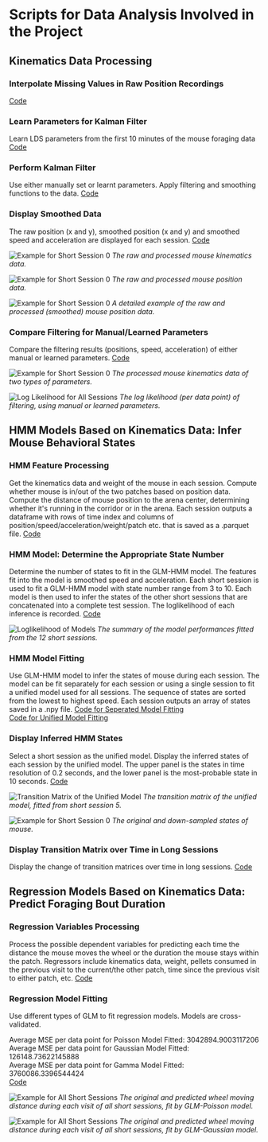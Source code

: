 # Scripts for Data Analysis Involved in the Project
## Kinematics Data Processing
### Interpolate Missing Values in Raw Position Recordings
[Code](/Scripts/Kinematics_ProcessRawData.py) 

### Learn Parameters for Kalman Filter
Learn LDS parameters from the first 10 minutes of the mouse foraging data
[Code](/Scripts/Kinematics_Parameters.py) 

### Perform Kalman Filter
Use either manually set or learnt parameters. 
Apply filtering and smoothing functions to the data. 
[Code](/Scripts/Kinematics_LDS.py) 

### Display Smoothed Data
The raw position (x and y), smoothed position (x and y)
and smoothed speed and acceleration are displayed for each session. 
[Code](/Scripts/Kinematics_Display.py) 

![Example for Short Session 0](../Images/Kinematics/ShortSession0.png) 
*The raw and processed mouse kinematics data.*

![Example for Short Session 0](../Images/Positions/ShortSession0.png) 
*The raw and processed mouse position data.*

![Example for Short Session 0](../Figures/LDS.png) 
*A detailed example of the raw and processed (smoothed) mouse position data.*

### Compare Filtering for Manual/Learned Parameters
Compare the filtering results (positions, speed, acceleration)
of either manual or learned parameters. 
[Code](/Scripts/Kinematics_CompareParameters.py) 

![Example for Short Session 0](../Images/CompareParameters/ShortSession0.png) 
*The processed mouse kinematics data of two types of parameters.*

![Log Likelihood for All Sessions](../Images/CompareParameters/LogLikelihood.png) 
*The log likelihood (per data point) of filtering, using manual or learned parameters.*

## HMM Models Based on Kinematics Data: Infer Mouse Behavioral States
### HMM Feature Processing
Get the kinematics data and weight of the mouse in each session. 
Compute whether mouse is in/out of the two patches based on position data. 
Compute the distance of mouse position to the arena center, determining whether it's running in the corridor or in the arena.
Each session outputs a dataframe with rows of time index
and columns of position/speed/acceleration/weight/patch etc. that is saved as a .parquet file. 
[Code](/Scripts/HMM_FeatureProcess.py) 

### HMM Model: Determine the Appropriate State Number
Determine the number of states to fit in the GLM-HMM model.
The features fit into the model is smoothed speed and acceleration.
Each short session is used to fit a GLM-HMM model with state number range from 3 to 10. Each model is then used to infer the states of the other short sessions that are concatenated into a complete test session. The loglikelihood of each inference is recorded.
[Code](/Scripts/HMM_FindSingleModel.py) 

![Loglikelihood of Models](../Images/HMM_StateChoice/Summary.png) 
*The summary of the model performances fitted from the 12 short sessions.*

### HMM Model Fitting
Use GLM-HMM model to infer the states of mouse during each session.
The model can be fit separately for each session or using a single session to fit a unified model used for all sessions.
The sequence of states are sorted from the lowest to highest speed. 
Each session outputs an array of states saved in a .npy file.
[Code for Seperated Model Fitting](/Scripts/HMM_FitModels.py)  
[Code for Unified Model Fitting](/Scripts/HMM_FitSingleModel.py) 

### Display Inferred HMM States
Select a short session as the unified model. Display the inferred states of each session by the unified model. The upper panel is the states in time resolution of
0.2 seconds, and the lower panel is the most-probable state in 10 seconds.
[Code](/Scripts/HMM_States.py) 

![Transition Matrix of the Unified Model](../Images/HMM_TransitionM/ShortModel.png) 
*The transition matrix of the unified model, fitted from short session 5.*

![Example for Short Session 0](../Images/HMM_States/ShortSession0.png) 
*The original and down-sampled states of mouse.*

### Display Transition Matrix over Time in Long Sessions
Display the change of transition matrices over time in long sessions. 
[Code](/Scripts/HMM_LongTransM.py) 

## Regression Models Based on Kinematics Data: Predict Foraging Bout Duration
### Regression Variables Processing
Process the possible dependent variables for predicting each time the distance the mouse moves the wheel or
the duration the mouse stays within the patch. 
Regressors include kinematics data, weight, pellets consumed
in the previous visit to the current/the other patch, time since the previous visit to either patch, etc. 
[Code](/Scripts/Regression_FeatureProcess.py) 

### Regression Model Fitting
Use different types of GLM to fit regression models. 
Models are cross-validated.

Average MSE per data point for Poisson Model Fitted: 3042894.9003117206
Average MSE per data point for Gaussian Model Fitted: 126148.73622145888    
Average MSE per data point for Gamma Model Fitted: 3760086.3396544424  
[Code](/Scripts/Regression_FitModels.py) 

![Example for All Short Sessions](../Images/Regression/AllSessionsModel/PoissonModel.png) 
*The original and predicted wheel moving distance during each visit of all short sessions, fit by GLM-Poisson model.*

![Example for All Short Sessions](../Images/Regression/AllSessionsData/GaussianModel.png) 
*The original and predicted wheel moving distance during each visit of all short sessions, fit by GLM-Gaussian model.*
